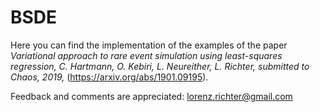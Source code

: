 # BSDE

Here you can find the implementation of the examples of the paper *Variational approach to rare event simulation using least-squares regression, C. Hartmann, O. Kebiri, L. Neureither, L. Richter, submitted to Chaos, 2019,* (https://arxiv.org/abs/1901.09195).

Feedback and comments are appreciated: lorenz.richter@gmail.com

